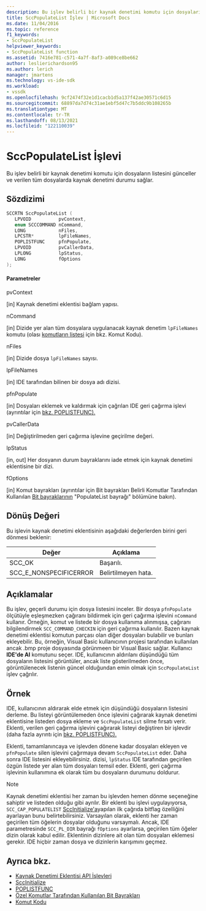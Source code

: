 ```yaml
---
description: Bu işlev belirli bir kaynak denetimi komutu için dosyaların listesini günceller ve verilen tüm dosyalarda kaynak denetimi durumu sağlar.
title: SccPopulateList İşlev | Microsoft Docs
ms.date: 11/04/2016
ms.topic: reference
f1_keywords:
- SccPopulateList
helpviewer_keywords:
- SccPopulateList function
ms.assetid: 7416e781-c571-4a7f-8af3-a089ce8be662
author: leslierichardson95
ms.author: lerich
manager: jmartens
ms.technology: vs-ide-sdk
ms.workload:
- vssdk
ms.openlocfilehash: 9cf2474f32e1d1cacb1d5a137f42ae30571c6d15
ms.sourcegitcommit: 68897da7d74c31ae1ebf5d47c7b5ddc9b108265b
ms.translationtype: MT
ms.contentlocale: tr-TR
ms.lasthandoff: 08/13/2021
ms.locfileid: "122110039"
---
```

# <a name="sccpopulatelist-function"></a>SccPopulateList İşlevi
Bu işlev belirli bir kaynak denetimi komutu için dosyaların listesini günceller ve verilen tüm dosyalarda kaynak denetimi durumu sağlar.

## <a name="syntax"></a>Sözdizimi

```cpp
SCCRTN SccPopulateList (
   LPVOID          pvContext,
   enum SCCCOMMAND nCommand,
   LONG            nFiles,
   LPCSTR*         lpFileNames,
   POPLISTFUNC     pfnPopulate,
   LPVOID          pvCallerData,
   LPLONG          lpStatus,
   LONG            fOptions
);
```

#### <a name="parameters"></a>Parametreler
 pvContext

[in] Kaynak denetimi eklentisi bağlam yapısı.

 nCommand

[in] Dizide yer alan tüm dosyalara uygulanacak kaynak denetim `lpFileNames` komutu (olası [komutların listesi](../extensibility/command-code-enumerator.md) için bkz. Komut Kodu).

 nFiles

[in] Dizide dosya `lpFileNames` sayısı.

 lpFileNames

[in] IDE tarafından bilinen bir dosya adı dizisi.

 pfnPopulate

[in] Dosyaları eklemek ve kaldırmak için çağrılan IDE geri çağırma işlevi (ayrıntılar için [bkz. POPLISTFUNC).](../extensibility/poplistfunc.md)

 pvCallerData

[in] Değiştirilmeden geri çağırma işlevine geçirilme değeri.

 lpStatus

[in, out] Her dosyanın durum bayraklarını iade etmek için kaynak denetimi eklentisine bir dizi.

 fOptions

[in] Komut bayrakları (ayrıntılar için Bit bayrakları Belirli Komutlar Tarafından Kullanılan [Bit bayraklarının](../extensibility/bitflags-used-by-specific-commands.md) "PopulateList bayrağı" bölümüne bakın).

## <a name="return-value"></a>Dönüş Değeri
 Bu işlevin kaynak denetimi eklentisinin aşağıdaki değerlerden birini geri dönmesi beklenir:

|Değer|Açıklama|
|-----------|-----------------|
|SCC_OK|Başarılı.|
|SCC_E_NONSPECIFICERROR|Belirtilmeyen hata.|

## <a name="remarks"></a>Açıklamalar
 Bu işlev, geçerli durumu için dosya listesini inceler. Bir dosya `pfnPopulate` ölçütüyle eşleşmezken çağıranı bildirmek için geri çağırma işlevini `nCommand` kullanır. Örneğin, komut ve listede bir dosya kullanıma alınmışsa, çağıranı bilgilendirmek `SCC_COMMAND_CHECKIN` için geri çağırma kullanılır. Bazen kaynak denetimi eklentisi komutun parçası olan diğer dosyaları bulabilir ve bunları ekleyebilir. Bu, örneğin, Visual Basic kullanıcının projesi tarafından kullanılan ancak .bmp proje dosyasında görünmeen bir Visual Basic sağlar. Kullanıcı **IDE'de Al** komutunu seçer. IDE, kullanıcının aldırılanı düşündüğü tüm dosyaların listesini görüntüler, ancak liste gösterilmeden önce, görüntülenecek listenin güncel olduğundan emin olmak için `SccPopulateList` işlev çağrılır.

## <a name="example"></a>Örnek
 IDE, kullanıcının aldırarak elde etmek için düşündüğü dosyaların listesini derleme. Bu listeyi görüntülemeden önce işlevini çağırarak kaynak denetimi eklentisine listeden dosya ekleme ve `SccPopulateList` silme fırsatı verir. Eklenti, verilen geri çağırma işlevini çağırarak listeyi değiştiren bir işlevdir (daha fazla ayrıntı için [bkz. POPLISTFUNC).](../extensibility/poplistfunc.md)

 Eklenti, tamamlanıncaya ve işlevden dönene kadar dosyaları ekleyen ve `pfnPopulate` silen işlevini çağırmaya devam `SccPopulateList` eder. Daha sonra IDE listesini ekleyebilirsiniz. dizisi, `lpStatus` IDE tarafından geçirilen özgün listede yer alan tüm dosyaları temsil eder. Eklenti, geri çağırma işlevinin kullanımına ek olarak tüm bu dosyaların durumunu doldurur.

> [!NOTE]
> Kaynak denetimi eklentisi her zaman bu işlevden hemen dönme seçeneğine sahiptir ve listeden olduğu gibi ayrılır. Bir eklenti bu işlevi uygulayıyorsa, `SCC_CAP_POPULATELIST` [SccInitialize'a](../extensibility/sccinitialize-function.md)yapılan ilk çağrıda bitflag özelliğini ayarlayan bunu belirtebilirsiniz. Varsayılan olarak, eklenti her zaman geçirilen tüm öğelerin dosyalar olduğunu varsaymalı. Ancak, IDE parametresinde `SCC_PL_DIR` bayrağı `fOptions` ayarlarsa, geçirilen tüm öğeler dizin olarak kabul edilir. Eklentinin dizinlere ait olan tüm dosyaları eklemesi gerekir. IDE hiçbir zaman dosya ve dizinlerin karışımını geçmez.

## <a name="see-also"></a>Ayrıca bkz.
- [Kaynak Denetimi Eklentisi API İşlevleri](../extensibility/source-control-plug-in-api-functions.md)
- [SccInitialize](../extensibility/sccinitialize-function.md)
- [POPLISTFUNC](../extensibility/poplistfunc.md)
- [Özel Komutlar Tarafından Kullanılan Bit Bayrakları](../extensibility/bitflags-used-by-specific-commands.md)
- [Komut Kodu](../extensibility/command-code-enumerator.md)
